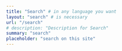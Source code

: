 ```yaml
---
title: "Search" # in any language you want
layout: "search" # is necessary
url: "/search"
# description: "Description for Search"
summary: "search"
placeholder: "search on this site"
---
```

